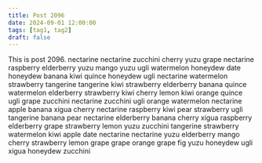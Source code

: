 ```yaml
---
title: Post 2096
date: 2024-09-01 12:00:00
tags: [tag1, tag2]
draft: false
---
```

This is post 2096.
nectarine
nectarine
zucchini
cherry
yuzu
grape
nectarine
raspberry
elderberry
yuzu
mango
yuzu
ugli
watermelon
honeydew
date
honeydew
banana
kiwi
quince
honeydew
ugli
nectarine
watermelon
strawberry
tangerine
tangerine
kiwi
strawberry
elderberry
banana
quince
watermelon
elderberry
strawberry
kiwi
cherry
lemon
kiwi
orange
quince
ugli
grape
zucchini
nectarine
zucchini
ugli
orange
watermelon
nectarine
apple
banana
xigua
cherry
nectarine
raspberry
kiwi
pear
strawberry
ugli
tangerine
banana
pear
nectarine
elderberry
banana
cherry
xigua
raspberry
elderberry
grape
strawberry
lemon
yuzu
zucchini
tangerine
strawberry
watermelon
kiwi
apple
date
nectarine
nectarine
yuzu
elderberry
mango
cherry
strawberry
lemon
grape
grape
orange
grape
fig
yuzu
honeydew
ugli
xigua
honeydew
zucchini
